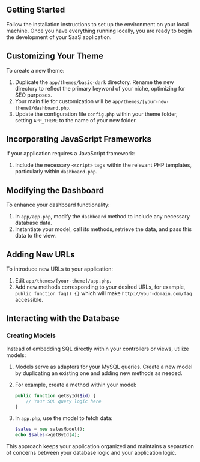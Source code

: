 
## Getting Started

Follow the installation instructions to set up the environment on your local machine. Once you have everything running locally, you are ready to begin the development of your SaaS application.

## Customizing Your Theme

To create a new theme:

1. Duplicate the `app/themes/basic-dark` directory. Rename the new directory to reflect the primary keyword of your niche, optimizing for SEO purposes.
2. Your main file for customization will be `app/themes/[your-new-theme]/dashboard.php`.
3. Update the configuration file `config.php` within your theme folder, setting `APP_THEME` to the name of your new folder.

## Incorporating JavaScript Frameworks

If your application requires a JavaScript framework:

1. Include the necessary `<script>` tags within the relevant PHP templates, particularly within `dashboard.php`.

## Modifying the Dashboard

To enhance your dashboard functionality:

1. In `app/app.php`, modify the `dashboard` method to include any necessary database data.
2. Instantiate your model, call its methods, retrieve the data, and pass this data to the view.

## Adding New URLs

To introduce new URLs to your application:

1. Edit `app/themes/[your-theme]/app.php`.
2. Add new methods corresponding to your desired URLs, for example, `public function faq() {}` which will make `http://your-domain.com/faq` accessible.

## Interacting with the Database

### Creating Models

Instead of embedding SQL directly within your controllers or views, utilize models:

1. Models serve as adapters for your MySQL queries. Create a new model by duplicating an existing one and adding new methods as needed.
2. For example, create a method within your model:

   ```php
   public function getById($id) {
       // Your SQL query logic here
   }
   ```

3. In `app.php`, use the model to fetch data:

   ```php
   $sales = new salesModel();
   echo $sales->getById(4);
   ```

This approach keeps your application organized and maintains a separation of concerns between your database logic and your application logic.